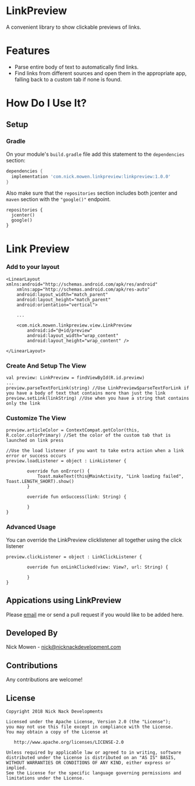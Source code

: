 # LinkPreview
A convenient library to show clickable previews of links.

# Features

* Parse entire body of text to automatically find links.
* Find links from different sources and open them in the appropriate app, falling back to a custom tab if none is found.

# How Do I Use It?

## Setup

### Gradle

On your module's `build.gradle` file add this statement to the `dependencies` section:

```groovy
dependencies {
  implementation 'com.nick.mowen.linkpreview:linkpreview:1.0.0'
}
```

Also make sure that the `repositories` section includes both jcenter and `maven` section with the `"google()"` endpoint. 

```
repositories {
  jcenter()
  google()
}
```

# Link Preview

### Add to your layout

```
<LinearLayout xmlns:android="http://schemas.android.com/apk/res/android"
    xmlns:app="http://schemas.android.com/apk/res-auto"
    android:layout_width="match_parent"
    android:layout_height="match_parent"
    android:orientation="vertical">

    ...

    <com.nick.mowen.linkpreview.view.LinkPreview
        android:id="@+id/preview"
        android:layout_width="wrap_content"
        android:layout_height="wrap_content" />

</LinearLayout>
```

### Create And Setup The View

```
val preview: LinkPreview = findViewById(R.id.preview)
...
preview.parseTextForLink(string) //Use LinkPreview$parseTextForLink if you have a body of text that contains more than just the link
preview.setLink(linkString) //Use when you have a string that contains only the link
```

### Customize The View

```
preview.articleColor = ContextCompat.getColor(this, R.color.colorPrimary) //Set the color of the custom tab that is launched on link press

//Use the load listener if you want to take extra action when a link error or success occurs
preview.loadListener = object : LinkListener {

        override fun onError() {
            Toast.makeText(this@MainActivity, "Link loading failed", Toast.LENGTH_SHORT).show()
        }

        override fun onSuccess(link: String) {

        }
}
```

### Advanced Usage

You can override the LinkPreview clicklistener all together using the click listener
```
preview.clickListener = object : LinkClickListener {

        override fun onLinkClicked(view: View?, url: String) {
                
        }
}
```

Appications using LinkPreview
---

Please [email](mailto:nick@nicknackdevelopment.com) me or send a pull request if you would like to be added here.

Developed By
---
Nick Mowen - <nick@nicknackdevelopment.com>

Contributions
-------

Any contributions are welcome!

License
---

    Copyright 2018 Nick Nack Developments

    Licensed under the Apache License, Version 2.0 (the "License");
    you may not use this file except in compliance with the License.
    You may obtain a copy of the License at

       http://www.apache.org/licenses/LICENSE-2.0

    Unless required by applicable law or agreed to in writing, software
    distributed under the License is distributed on an "AS IS" BASIS,
    WITHOUT WARRANTIES OR CONDITIONS OF ANY KIND, either express or implied.
    See the License for the specific language governing permissions and
    limitations under the License.
